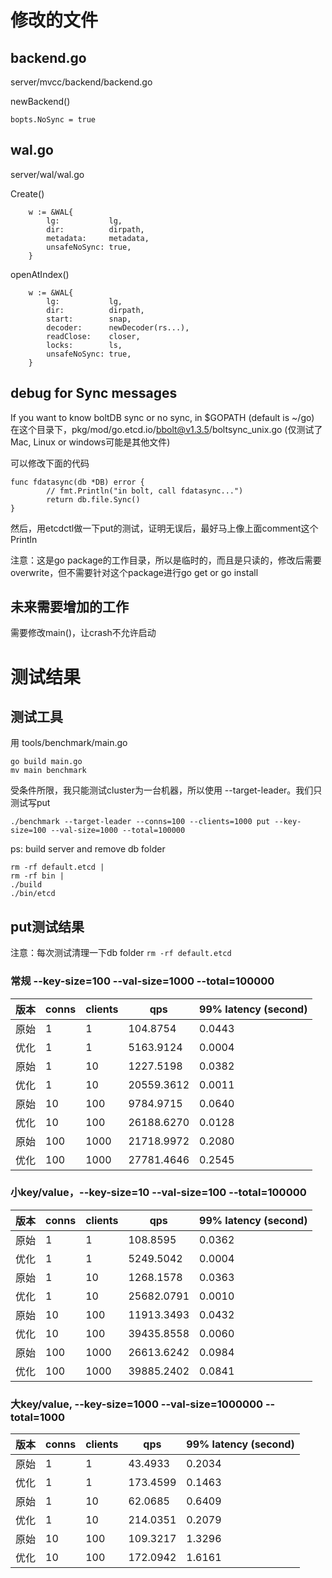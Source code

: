 # 修改的文件

## backend.go

server/mvcc/backend/backend.go

newBackend()
```
bopts.NoSync = true
```

## wal.go

server/wal/wal.go

Create()
```
	w := &WAL{
		lg:           lg,
		dir:          dirpath,
		metadata:     metadata,
		unsafeNoSync: true,
	}
```

openAtIndex()
```
	w := &WAL{
		lg:           lg,
		dir:          dirpath,
		start:        snap,
		decoder:      newDecoder(rs...),
		readClose:    closer,
		locks:        ls,
		unsafeNoSync: true,
	}
```

## debug for Sync messages

If you want to know boltDB sync or no sync, in $GOPATH (default is ~/go)
在这个目录下，pkg/mod/go.etcd.io/bbolt@v1.3.5/boltsync_unix.go (仅测试了Mac, Linux or windows可能是其他文件)

可以修改下面的代码
```
func fdatasync(db *DB) error {
        // fmt.Println("in bolt, call fdatasync...")
        return db.file.Sync()
}
```

然后，用etcdctl做一下put的测试，证明无误后，最好马上像上面comment这个Println

注意：这是go package的工作目录，所以是临时的，而且是只读的，修改后需要overwrite，但不需要针对这个package进行go get or go install

## 未来需要增加的工作

需要修改main()，让crash不允许启动

# 测试结果

## 测试工具

用 tools/benchmark/main.go

```
go build main.go
mv main benchmark
```

受条件所限，我只能测试cluster为一台机器，所以使用 --target-leader。我们只测试写put

```
./benchmark --target-leader --conns=100 --clients=1000 put --key-size=100 --val-size=1000 --total=100000
```

ps: build server and remove db folder
```
rm -rf default.etcd |
rm -rf bin |
./build 
./bin/etcd
```

## put测试结果

注意：每次测试清理一下db folder ```rm -rf default.etcd```

### 常规 --key-size=100 --val-size=1000 --total=100000

| 版本 | conns | clients | qps | 99% latency (second) |
| -- | -- | -- | -- | -- |
| 原始 | 1 | 1 | 104.8754 | 0.0443 |
| 优化 | 1 | 1 | 5163.9124 | 0.0004 |
| 原始 | 1 | 10 | 1227.5198 | 0.0382 |
| 优化 | 1 | 10 | 20559.3612 | 0.0011 |
| 原始 | 10 | 100 | 9784.9715 | 0.0640 |
| 优化 | 10 | 100 | 26188.6270 | 0.0128 |
| 原始 | 100 | 1000 | 21718.9972 | 0.2080 |
| 优化 | 100 | 1000 | 27781.4646 | 0.2545 |

### 小key/value，--key-size=10 --val-size=100 --total=100000

| 版本 | conns | clients | qps | 99% latency (second) |
| -- | -- | -- | -- | -- |
| 原始 | 1 | 1 | 108.8595 | 0.0362 |
| 优化 | 1 | 1 | 5249.5042 | 0.0004 |
| 原始 | 1 | 10 | 1268.1578 | 0.0363 |
| 优化 | 1 | 10 | 25682.0791 | 0.0010 |
| 原始 | 10 | 100 | 11913.3493 | 0.0432 |
| 优化 | 10 | 100 | 39435.8558 | 0.0060 |
| 原始 | 100 | 1000 | 26613.6242 | 0.0984 |
| 优化 | 100 | 1000 | 39885.2402 | 0.0841 |

### 大key/value, --key-size=1000 --val-size=1000000 --total=1000

| 版本 | conns | clients | qps | 99% latency (second) |
| -- | -- | -- | -- | -- |
| 原始 | 1 | 1 | 43.4933 | 0.2034 |
| 优化 | 1 | 1 | 173.4599 | 0.1463 |
| 原始 | 1 | 10 | 62.0685 | 0.6409 |
| 优化 | 1 | 10 | 214.0351 | 0.2079 |
| 原始 | 10 | 100 | 109.3217 | 1.3296 |
| 优化 | 10 | 100 | 172.0942 | 1.6161 |
